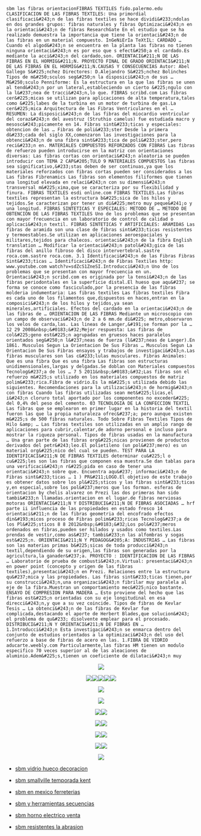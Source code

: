 
```
sbm las fibras orientacionFIBRAS TEXTILES fido.palermo.edu CLASIFICACION DE LAS FIBRAS TEXTILES: Una primordial clasificaci&#243;n de las fibras textiles se hace dividi&#233;ndolas en dos grandes grupos: fibras naturales y fibras Optimizaci&#243;n en la orientaci&#243;n de fibras ResearchGate En el estudio que se ha realizado demuestra la importancia que tiene la orientaci&#243;n de las fibras en un material compuesto. InGeNiErIa TeXtIL: CARDADO … Cuando el algod&#243;n se encuentra en la planta las fibras no tienen ninguna orientaci&#243;n es por eso que s efect&#250;a el cardado.Es mediante la acci&#243;n del cardado,son. ORIENTACI&#211;N DE LAS FIBRAS EN EL HORMIG&#211;N. PROYECTO FINAL DE GRADO ORIENTACI&#211;N DE LAS FIBRAS EN EL HORMIG&#211;N.CAUSAS Y CONSECUENCIAS Autor: Abel Gallego S&#225;nchez Directores: D.Alejandro S&#225;nchez Bolinches Tipos de m&#250;sculos seg&#250;n la disposici&#243;n de sus … M&#250;sculo Penniforme: Es la estructura en la que las fibras se unen al tend&#243;n por un lateral,estableciendo un cierto &#225;ngulo con la l&#237;nea de tracci&#243;n,lo que. FIBRAS scribd.com Las fibras cer&#225;micas se utilizan para aplicaciones de alta temperatura,tales como &#225;labes de la turbina en un motor de turbina de gas.La cer&#225;mica Arquitectura de las Fibras Ventriculares en el … RESUMEN: La disposici&#243;n de las fibras del miocardio ventricular del coraz&#243;n del avestruz (Struthio camelus) fue estudiada macro y mesosc&#243;picamente en 14. Fibras sint&#233;ticas y especiales: obtencion de las … Fibras de poli&#233;ster Desde la primera d&#233;cada del siglo XX,comenzaron las investigaciones para la obtenci&#243;n de una fibra sint&#233;tica de poli&#233;ster,pero reci&#233;n en. MATERIALES COMPUESTOS REFORZADOS CON FIBRAS Las fibras de refuerzo pueden introducirse en la matriz con orientaciones diversas: Las fibras cortas con orientaci&#243;n aleatoria se pueden introducir con TEMA 2 CAP&#205;TULO 9 MATERIALES COMPUESTOS las fibras sea significativo,&#233;stas deben de ser continuas,ya que los materiales reforzados con fibras cortas pueden ser considerados a los Las fibras Fibrenamics Las fibras son elementos filiformes que tienen una longitud elevada en relaci&#243;n con su dimensi&#243;n transversal m&#225;xima,que se caracteriza por su flexibilidad y finura. FIBRAS TEXTILES esdi online.com FIBRAS TEXTILES.Las fibras textiles representan la estructura b&#225;sica de los hilos y tejidos.Se caracterizan por tener un di&#225;metro muy peque&#241;o y una longitud. FIBRAS SINTETICAS Y ESPECIALES: METODO DE … METODO DE OBTENCION DE LAS FIBRAS TEXTILES Uno de los problemas que se presentan con mayor frecuencia en un laboratorio de control de calidad o aplicaci&#243;n textil. FIBRAS SINTETICAS Y ARTIFICIALES: ARAMIDAS Las fibras de aramida son una clase de fibras sint&#233;ticas resistentes y termoestables.Se utilizan en aplicaciones aeroespaciales y militares,tejidos para chalecos. orientaci&#243;n de la fibra English translation … Modificar la orientaci&#243;n patol&#243;gica de las fibras del anillo fibroso del disco intervertebral.sastre roca.com.sastre roca.com. 3.1 Identificaci&#243;n de las Fibras Fibras Sint&#233;ticas … Identificaci&#243;n de Fibras Textiles http: www.youtube.com watch?v=sdZcS1ZneSI.Introducci&#243;n Uno de los problemas que se presentan con mayor frecuencia en un. Orientaci&#243;n scribd.com es originada por la tensi&#243;n de las fibras periodontales en la superficie distal.El hueso que aqu&#237; se forma se conoce como fasciculado,por la presencia de las fibras molderia indumentaria: Las fibras textiles Las fibras textiles Fibra es cada uno de los filamentos que,dispuestos en haces,entran en la composici&#243;n de los hilos y tejidos,ya sean minerales,artificiales. Efectos del cardado en la orientaci&#243;n de las fibras de … ORIENTACION DE LAS FIBRAS Mediante un microscopio con un campo de observaci&#243;n de 2 a 6 mm.de di&#225; metro,observaron los velos de carda,las. Las lineas de Langer,&#191;se forman por la … 12 29 2008&nbsp;&#0183;&#32;Mejor respuesta: Las fibras de col&#225;geno est&#225;n agrupadas en gruesos haces paralelos orientados seg&#250;n l&#237;neas de fuerza (l&#237;neas de Langer).En 1861. Musculos Segun La Orientacion De Sus Fibras … Musculos Segun La Orientacion De Sus Fibras ensayos y trabajos de investigaci&#243;n.Las fibras musculares son las c&#233;lulas musculares. Fibras Animales: Que es una fibra Que es una fibra Las fibras son estructuras unidimensionales,largas y delgadas.Se doblan con Materiales compuestos Tecnolog&#237;a de los … 7 5 2011&nbsp;&#0183;&#32;Las fibras son el refuerzo m&#225;s utilizado en los materiales compuestos de matriz polim&#233;rica.Fibra de vidrio.Es la m&#225;s utilizada debido las siguientes. Recomendaciones para la utilizaci&#243;n de hormig&#243;n con fibras Cuando las fibras utilizadas sean met&#225;licas,el i&#243;n cloruro total aportado por los componentes no exceder&#225; del 0,4% del peso del cemento. 03 TECNOLOGIA DE LA CONFECCION TEXTIL Las fibras que se emplearon en primer lugar en la historia del textil fueron las que la propia naturaleza ofrec&#237;a; pero aunque existen m&#225;s de 500 fibras naturales. Todo Sobre Fibras Textiles Tipos de Hilo &amp; … Las fibras textiles son utilizadas en un amplio rango de aplicaciones para cubrir,calentar,de adorno personal e incluso para mostrar la riqueza personal. Tipos de fibras usadas en la manufactura … Una gran parte de las fibras org&#225;nicas provienen de productos derivados del petr&#243;leo.El polietileno (un pol&#237;mero) es un material org&#225;nico del cual se pueden. TEST PARA LA IDENTIFICACI&#211;N DE FIBRAS TEXTILES determinar cu&#225;l o cu&#225;les son las fibras que componen esa muestra.Se dan tablas para una verificaci&#243;n r&#225;pida en caso de tener una orientaci&#243;n sobre que. Encuentra aqu&#237; informaci&#243;n de Fibras sint&#233;ticas … 1 ) PR&#211;LOGO.El objetivo de este trabajo es obtener datos sobre los pl&#225;sticos y las fibras sint&#233;ticas y,en especial,sobre los pol&#237;meros que los forman. esferas de orientacion by chelis alvarez on Prezi las dos primeras han sido tambi&#233;n llamadas.orientacion en el lugar.de fibras nerviosas motoras ORIENTACI&#211;N Y DISTRIBUCI&#211;N DE FIBRAS ASOCIADAS … hrf parte ii influencia de las propiedades en estado fresco 14 orientaci&#211;n de las fibras geometria del encofrado efectos din&#193;micos proceso de Fibras polim&#233;ricas Tecnolog&#237;a de los Pl&#225;sticos 8 8 2012&nbsp;&#0183;&#32;Los pol&#237;meros ordenados en fibras,pueden ser hilados y usados como textiles.Las prendas de vestir,como as&#237; tambi&#233;n las alfombras y sogas est&#225;n. ORIENTACI&#211;N Y PEDAGOG&#205;A: INDUSTRIAS … Las fibras son las materias primas b&#225;sicas de toda producci&#243;n textil,dependiendo de su origen,las fibras son generadas por la agricultura,la ganader&#237;a. PROYECTO : IDENTIFICACION DE LAS FIBRAS … Laboratorio de prueba de combusti&#243;n.Virtual: presentaci&#243;n en power point (concepto y origen de las fibras textiles),presentaci&#243;n en Prezi. Relaciones entre la estructura qu&#237;mica y las propiedades. Las fibras sint&#233;ticas tienen,por su construcci&#243;n,una organizaci&#243;n fibrilar muy paralela al eje de la fibra.Muestran un comportamiento mec&#225;nico bastante. ENSAYO DE COMPRESION PARA MADERA … Esto proviene del hecho que las fibras est&#225;n orientadas con su eje longitudinal en esa direcci&#243;n,y que a su vez coincide. Tipos de fibras de Kevlar Tesis … La obtenci&#243;n de las fibras de Kevlar fue complicada,destacando el aporte de Herbert Blades,que solucion&#243; el problema de qu&#233; disolvente emplear para el procesado. DISTRIBUCI&#211;N Y ORIENTACI&#211;N DE FIBRAS EN … 1.Introducci&#243;n Esta investigaci&#243;n se enmarca dentro del conjunto de estudios orientados a la optimizaci&#243;n del uso del refuerzo a base de fibras de acero en las. 1.FIBRA DE VIDRIO aducarte.weebly.com Particularmente,las fibras HM tienen un modulo especifico 70 veces superior al de las aleaciones de aluminio.Adem&#225;s,tienen un coeficiente de dilataci&#243;n muy 
```

<div align="center">

<a href="https://es-crusher.shibang-china.com/github&k=sbm+las+fibras+orientacion"><img src="https://static.shibang-china.com/es/crusher/logo.jpg"></a>

<a href="https://es-crusher.shibang-china.com/github&k=sbm+las+fibras+orientacion"><img src="https://static.shibang-china.com/es/crusher/index.jpg"></a><a href="https://es-crusher.shibang-china.com/material.htmlgithub&k=sbm+las+fibras+orientacion"><img src="https://static.shibang-china.com/es/crusher/material.jpg"></a><a href="https://es-crusher.shibang-china.com/application.htmlgithub&k=sbm+las+fibras+orientacion"><img src="https://static.shibang-china.com/es/crusher/application.jpg"></a><a href="https://es-crusher.shibang-china.com/aboutus.htmlgithub&k=sbm+las+fibras+orientacion"><img src="https://static.shibang-china.com/es/crusher/aboutus.jpg"></a><a href="https://es-crusher.shibang-china.com/contact.htmlgithub&k=sbm+las+fibras+orientacion"><img src="https://static.shibang-china.com/es/crusher/contact.jpg"></a>

<a href="https://es-crusher.shibang-china.com/github&k=sbm+las+fibras+orientacion"><img src="https://static.shibang-china.com/es/crusher/banner.jpg"></a>

<a href="https://swt.shibang-china.com/github&k=sbm+las+fibras+orientacion"><img src="https://static.shibang-china.com/es/crusher/text.jpg"></a>

<a href="https://swt.shibang-china.com/github&k=sbm+las+fibras+orientacion"><img src="https://static.shibang-china.com/es/crusher/chat.jpg"></a><a href="https://es-crusher.shibang-china.com/contact.htmlgithub&k=sbm+las+fibras+orientacion"><img src="https://static.shibang-china.com/es/crusher/message.jpg"></a>

<a href="https://es-crusher.shibang-china.com/products/pe.htmlgithub&k=sbm+las+fibras+orientacion"><img src="https://static.shibang-china.com/es/crusher/pe.jpg"></a><a href="https://es-crusher.shibang-china.com/products/pf.htmlgithub&k=sbm+las+fibras+orientacion"><img src="https://static.shibang-china.com/es/crusher/pf.jpg"></a>

<a href="https://es-crusher.shibang-china.com/products/hpt.htmlgithub&k=sbm+las+fibras+orientacion"><img src="https://static.shibang-china.com/es/crusher/hpt.jpg"></a><a href="https://es-crusher.shibang-china.com/products/vsi.htmlgithub&k=sbm+las+fibras+orientacion"><img src="https://static.shibang-china.com/es/crusher/vsi.jpg"></a>

<a href="https://es-crusher.shibang-china.com/products/klv.htmlgithub&k=sbm+las+fibras+orientacion"><img src="https://static.shibang-china.com/es/crusher/klv.jpg"></a><a href="https://es-crusher.shibang-china.com/products/portable.htmlgithub&k=sbm+las+fibras+orientacion"><img src="https://static.shibang-china.com/es/crusher/portable.jpg"></a>

<a href="https://swt.shibang-china.com/github&k=sbm+las+fibras+orientacion"><img src="https://static.shibang-china.com/es/crusher/case.jpg"></a>

</div>


* [sbm vidrio hueco decoracion](sbm%20vidrio%20hueco%20decoracion.md)

* [sbm smallville temporada kent](sbm%20smallville%20temporada%20kent.md)

* [sbm en mexico ferreterias](sbm%20en%20mexico%20ferreterias.md)

* [sbm y herramientas secuencias](sbm%20y%20herramientas%20secuencias.md)

* [sbm horno electrico venta](sbm%20horno%20electrico%20venta.md)

* [sbm resistentes la abrasion](sbm%20resistentes%20la%20abrasion.md)